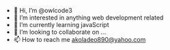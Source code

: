 - 👋 Hi, I’m @owlcode3
- 👀 I’m interested in anything web development related
- 🌱 I’m currently learning javaScript
- 💞️ I’m looking to collaborate on ...
- 📫 How to reach me akoladeo890@yahoo.com

<!---
owlcode3/owlcode3 is a ✨ special ✨ repository because its `README.md` (this file) appears on your GitHub profile.
You can click the Preview link to take a look at your changes.
--->
